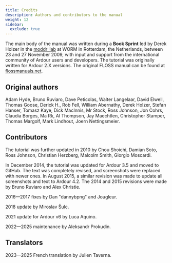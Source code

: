 ```yaml
---
title: Credits
description: Authors and contributors to the manual
weight: 12
sidebar:
  exclude: true
---
```


The main body of the manual was written during a **Book Sprint** led by Derek Holzer in the [moddr_lab](http://moddr.net "moddr_lab @ WORM, Rotterdam") at WORM in Rotterdam, the Netherlands, between 23 and 27 November 2009, with input  and support from the international community of Ardour users and developers.  The tutorial was originally written for Ardour 2.X versions. The original FLOSS manual can be found at [flossmanuals.net](http://archive.flossmanuals.net/ardour/index.html).

## Original authors

Adam Hyde, Bruno Ruviaro, Dave Peticolas, Walter  Langelaar, David Elwell, Thomas Goose, Derick H., Rob Fell, William Abernathy,  Derek Holzer, Stefan Hanser, Tomasz Kaye, Dick MacInnis, Mr Stock, Ross Johnson,  Jon Cohrs, Claudia Borges, Ma Rk, Al Thompson, Jay Maechtlen, Christopher Stamper, Thomas Margolf, Mark Lindhout, Joern Nettingsmeier.

## Contributors

The tutorial was further updated in 2010 by Chou Shoichi, Damian Soto, Ross Johnson,  Christian Herzberg, Malcolm Smith, Giorgio Moscardi.

In December 2014, the tutorial was updated for Ardour 3.5 and moved to GitHub. The text was completely revised, and screenshots were replaced with newer ones.  In August 2015, a similar revision was made to update all screenshots and text  to Ardour 4.2. The 2014 and 2015 revisions were made by Bruno Ruviaro and Alex  Christie.

2016—2017 fixes by Dan "dannybpng" and Jougleur.

2018 update by Miroslav Šulc.

2021 update for Ardour v6 by Luca Aquino.

2022—2025 maintenance by Aleksandr Prokudin.

## Translators

2023—2025 French translation by Julien Taverna.